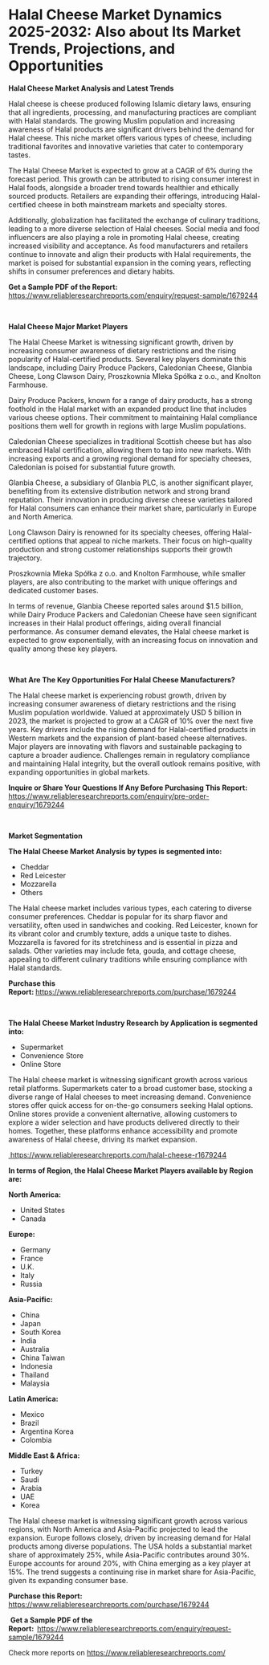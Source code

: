 <p><h1>Halal Cheese Market Dynamics 2025-2032: Also about Its Market Trends, Projections, and Opportunities</h1></p><p><strong>Halal Cheese Market Analysis and Latest Trends</strong></p>
<p><p>Halal cheese is cheese produced following Islamic dietary laws, ensuring that all ingredients, processing, and manufacturing practices are compliant with Halal standards. The growing Muslim population and increasing awareness of Halal products are significant drivers behind the demand for Halal cheese. This niche market offers various types of cheese, including traditional favorites and innovative varieties that cater to contemporary tastes.</p><p>The Halal Cheese Market is expected to grow at a CAGR of 6% during the forecast period. This growth can be attributed to rising consumer interest in Halal foods, alongside a broader trend towards healthier and ethically sourced products. Retailers are expanding their offerings, introducing Halal-certified cheese in both mainstream markets and specialty stores. </p><p>Additionally, globalization has facilitated the exchange of culinary traditions, leading to a more diverse selection of Halal cheeses. Social media and food influencers are also playing a role in promoting Halal cheese, creating increased visibility and acceptance. As food manufacturers and retailers continue to innovate and align their products with Halal requirements, the market is poised for substantial expansion in the coming years, reflecting shifts in consumer preferences and dietary habits.</p></p>
<p><strong>Get a Sample PDF of the Report:&nbsp;</strong> <a href="https://www.reliableresearchreports.com/enquiry/request-sample/1679244?utm_campaign=2197&utm_medium=2&utm_source=Github&utm_content=ia&utm_term=14022025&utm_id=halal-cheese">https://www.reliableresearchreports.com/enquiry/request-sample/1679244</a></p>
<p>&nbsp;</p>
<p><strong>Halal Cheese Major Market Players</strong></p>
<p><p>The Halal Cheese Market is witnessing significant growth, driven by increasing consumer awareness of dietary restrictions and the rising popularity of Halal-certified products. Several key players dominate this landscape, including Dairy Produce Packers, Caledonian Cheese, Glanbia Cheese, Long Clawson Dairy, Proszkownia Mleka Spółka z o.o., and Knolton Farmhouse.</p><p>Dairy Produce Packers, known for a range of dairy products, has a strong foothold in the Halal market with an expanded product line that includes various cheese options. Their commitment to maintaining Halal compliance positions them well for growth in regions with large Muslim populations.</p><p>Caledonian Cheese specializes in traditional Scottish cheese but has also embraced Halal certification, allowing them to tap into new markets. With increasing exports and a growing regional demand for specialty cheeses, Caledonian is poised for substantial future growth.</p><p>Glanbia Cheese, a subsidiary of Glanbia PLC, is another significant player, benefiting from its extensive distribution network and strong brand reputation. Their innovation in producing diverse cheese varieties tailored for Halal consumers can enhance their market share, particularly in Europe and North America.</p><p>Long Clawson Dairy is renowned for its specialty cheeses, offering Halal-certified options that appeal to niche markets. Their focus on high-quality production and strong customer relationships supports their growth trajectory.</p><p>Proszkownia Mleka Spółka z o.o. and Knolton Farmhouse, while smaller players, are also contributing to the market with unique offerings and dedicated customer bases.</p><p>In terms of revenue, Glanbia Cheese reported sales around $1.5 billion, while Dairy Produce Packers and Caledonian Cheese have seen significant increases in their Halal product offerings, aiding overall financial performance. As consumer demand elevates, the Halal cheese market is expected to grow exponentially, with an increasing focus on innovation and quality among these key players.</p></p>
<p>&nbsp;</p>
<p><strong>What Are The Key Opportunities For Halal Cheese Manufacturers?</strong></p>
<p><p>The Halal cheese market is experiencing robust growth, driven by increasing consumer awareness of dietary restrictions and the rising Muslim population worldwide. Valued at approximately USD 5 billion in 2023, the market is projected to grow at a CAGR of 10% over the next five years. Key drivers include the rising demand for Halal-certified products in Western markets and the expansion of plant-based cheese alternatives. Major players are innovating with flavors and sustainable packaging to capture a broader audience. Challenges remain in regulatory compliance and maintaining Halal integrity, but the overall outlook remains positive, with expanding opportunities in global markets.</p></p>
<p><strong>Inquire or Share Your Questions If Any Before Purchasing This Report:</strong> <a href="https://www.reliableresearchreports.com/enquiry/pre-order-enquiry/1679244?utm_campaign=2197&utm_medium=2&utm_source=Github&utm_content=ia&utm_term=14022025&utm_id=halal-cheese">https://www.reliableresearchreports.com/enquiry/pre-order-enquiry/1679244</a></p>
<p>&nbsp;</p>
<p><strong>Market Segmentation</strong></p>
<p><strong>The Halal Cheese Market Analysis by types is segmented into:</strong></p>
<p><ul><li>Cheddar</li><li>Red Leicester</li><li>Mozzarella</li><li>Others</li></ul></p>
<p><p>The Halal cheese market includes various types, each catering to diverse consumer preferences. Cheddar is popular for its sharp flavor and versatility, often used in sandwiches and cooking. Red Leicester, known for its vibrant color and crumbly texture, adds a unique taste to dishes. Mozzarella is favored for its stretchiness and is essential in pizza and salads. Other varieties may include feta, gouda, and cottage cheese, appealing to different culinary traditions while ensuring compliance with Halal standards.</p></p>
<p><strong>Purchase this Report:&nbsp;</strong><a href="https://www.reliableresearchreports.com/purchase/1679244?utm_campaign=2197&utm_medium=2&utm_source=Github&utm_content=ia&utm_term=14022025&utm_id=halal-cheese">https://www.reliableresearchreports.com/purchase/1679244</a></p>
<p>&nbsp;</p>
<p><strong>The Halal Cheese Market Industry Research by Application is segmented into:</strong></p>
<p><ul><li>Supermarket</li><li>Convenience Store</li><li>Online Store</li></ul></p>
<p><p>The Halal cheese market is witnessing significant growth across various retail platforms. Supermarkets cater to a broad customer base, stocking a diverse range of Halal cheeses to meet increasing demand. Convenience stores offer quick access for on-the-go consumers seeking Halal options. Online stores provide a convenient alternative, allowing customers to explore a wider selection and have products delivered directly to their homes. Together, these platforms enhance accessibility and promote awareness of Halal cheese, driving its market expansion.</p></p>
<p><a href="https://www.reliableresearchreports.com/halal-cheese-r1679244?utm_campaign=2197&utm_medium=2&utm_source=Github&utm_content=ia&utm_term=14022025&utm_id=halal-cheese">&nbsp;https://www.reliableresearchreports.com/halal-cheese-r1679244</a></p>
<p><strong>In terms of Region, the Halal Cheese Market Players available by Region are:</strong></p>
<p>
    <p> <strong> North America: </strong>
        <ul>
            <li>United States</li>
            <li>Canada</li>
        </ul>
        </p> 
    <p> <strong> Europe: </strong>
        <ul>
            <li>Germany</li>
            <li>France</li>
            <li>U.K.</li>
            <li>Italy</li>
            <li>Russia</li>
        </ul>
        </p> 
    <p> <strong> Asia-Pacific: </strong>
        <ul>
            <li>China</li>
            <li>Japan</li>
            <li>South Korea</li>
            <li>India</li>
            <li>Australia</li>
            <li>China Taiwan</li>
            <li>Indonesia</li>
            <li>Thailand</li>
            <li>Malaysia</li>
        </ul>
        </p> 
    <p> <strong> Latin America: </strong>
        <ul>
            <li>Mexico</li>
            <li>Brazil</li>
            <li>Argentina Korea</li>
            <li>Colombia</li>
        </ul>
        </p> 
    <p> <strong> Middle East & Africa: </strong>
        <ul>
            <li>Turkey</li>
            <li>Saudi</li>
            <li>Arabia</li>
            <li>UAE</li>
            <li>Korea</li>
        </ul>
    </p>
    </p>
<p><p>The Halal cheese market is witnessing significant growth across various regions, with North America and Asia-Pacific projected to lead the expansion. Europe follows closely, driven by increasing demand for Halal products among diverse populations. The USA holds a substantial market share of approximately 25%, while Asia-Pacific contributes around 30%. Europe accounts for around 20%, with China emerging as a key player at 15%. The trend suggests a continuing rise in market share for Asia-Pacific, given its expanding consumer base.</p></p>
<p><strong>Purchase this Report: </strong><a href="https://www.reliableresearchreports.com/purchase/1679244?utm_campaign=2197&utm_medium=2&utm_source=Github&utm_content=ia&utm_term=14022025&utm_id=halal-cheese">https://www.reliableresearchreports.com/purchase/1679244</a></p>
<p>&nbsp;<strong>Get a Sample PDF of the Report:&nbsp;&nbsp;</strong><a href="https://www.reliableresearchreports.com/enquiry/request-sample/1679244?utm_campaign=2197&utm_medium=2&utm_source=Github&utm_content=ia&utm_term=14022025&utm_id=halal-cheese">https://www.reliableresearchreports.com/enquiry/request-sample/1679244</a></p>
<p><strong></strong></p>
<p>Check more reports on <a href="https://www.reliableresearchreports.com/?utm_campaign=2197&utm_medium=2&utm_source=Github&utm_content=ia&utm_term=14022025&utm_id=halal-cheese">https://www.reliableresearchreports.com/</a></p>